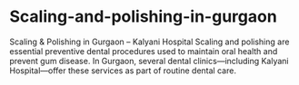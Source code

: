 # Scaling-and-polishing-in-gurgaon
Scaling &amp; Polishing in Gurgaon – Kalyani Hospital  Scaling and polishing are essential preventive dental procedures used to maintain oral health and prevent gum disease. In Gurgaon, several dental clinics—including Kalyani Hospital—offer these services as part of routine dental care.  
